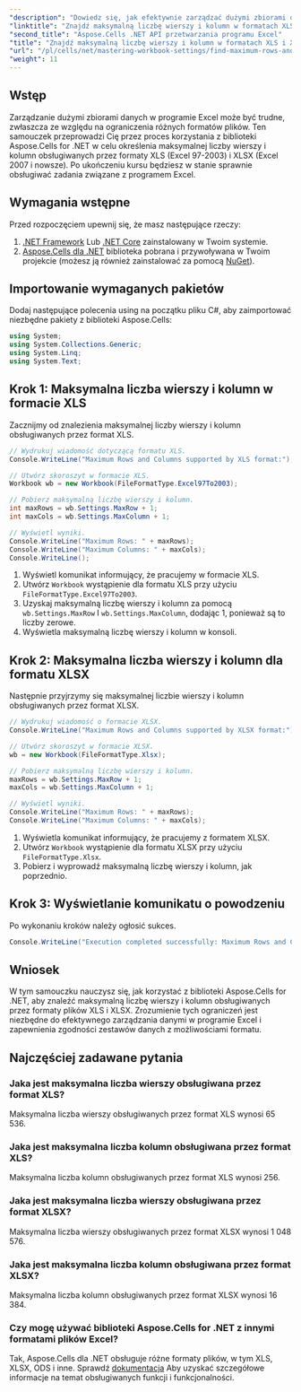 ```yaml
---
"description": "Dowiedz się, jak efektywnie zarządzać dużymi zbiorami danych w programie Excel, wykorzystując bibliotekę Aspose.Cells for .NET. Ten przewodnik krok po kroku przedstawia sposób na określenie maksymalnej liczby wierszy i kolumn obsługiwanych przez formaty plików XLS i XLSX."
"linktitle": "Znajdź maksymalną liczbę wierszy i kolumn w formatach XLS i XLSX"
"second_title": "Aspose.Cells .NET API przetwarzania programu Excel"
"title": "Znajdź maksymalną liczbę wierszy i kolumn w formatach XLS i XLSX"
"url": "/pl/cells/net/mastering-workbook-settings/find-maximum-rows-and-columns/"
"weight": 11
---
```


## Wstęp

Zarządzanie dużymi zbiorami danych w programie Excel może być trudne, zwłaszcza ze względu na ograniczenia różnych formatów plików. Ten samouczek przeprowadzi Cię przez proces korzystania z biblioteki Aspose.Cells for .NET w celu określenia maksymalnej liczby wierszy i kolumn obsługiwanych przez formaty XLS (Excel 97-2003) i XLSX (Excel 2007 i nowsze). Po ukończeniu kursu będziesz w stanie sprawnie obsługiwać zadania związane z programem Excel.

## Wymagania wstępne

Przed rozpoczęciem upewnij się, że masz następujące rzeczy:

1. [.NET Framework](https://dotnet.microsoft.com/en-us/download) Lub [.NET Core](https://dotnet.microsoft.com/en-us/download) zainstalowany w Twoim systemie.
2. [Aspose.Cells dla .NET](https://releases.aspose.com/cells/net/) biblioteka pobrana i przywoływana w Twoim projekcie (możesz ją również zainstalować za pomocą [NuGet](https://www.nuget.org/packages/Aspose.Cells/)).

## Importowanie wymaganych pakietów

Dodaj następujące polecenia using na początku pliku C#, aby zaimportować niezbędne pakiety z biblioteki Aspose.Cells:

```csharp
using System;
using System.Collections.Generic;
using System.Linq;
using System.Text;
```

## Krok 1: Maksymalna liczba wierszy i kolumn w formacie XLS

Zacznijmy od znalezienia maksymalnej liczby wierszy i kolumn obsługiwanych przez format XLS.

```csharp
// Wydrukuj wiadomość dotyczącą formatu XLS.
Console.WriteLine("Maximum Rows and Columns supported by XLS format:");

// Utwórz skoroszyt w formacie XLS.
Workbook wb = new Workbook(FileFormatType.Excel97To2003);

// Pobierz maksymalną liczbę wierszy i kolumn.
int maxRows = wb.Settings.MaxRow + 1;
int maxCols = wb.Settings.MaxColumn + 1;

// Wyświetl wyniki.
Console.WriteLine("Maximum Rows: " + maxRows);
Console.WriteLine("Maximum Columns: " + maxCols);
Console.WriteLine();
```

1. Wyświetl komunikat informujący, że pracujemy w formacie XLS.
2. Utwórz `Workbook` wystąpienie dla formatu XLS przy użyciu `FileFormatType.Excel97To2003`.
3. Uzyskaj maksymalną liczbę wierszy i kolumn za pomocą `wb.Settings.MaxRow` I `wb.Settings.MaxColumn`, dodając 1, ponieważ są to liczby zerowe.
4. Wyświetla maksymalną liczbę wierszy i kolumn w konsoli.

## Krok 2: Maksymalna liczba wierszy i kolumn dla formatu XLSX

Następnie przyjrzymy się maksymalnej liczbie wierszy i kolumn obsługiwanych przez format XLSX.

```csharp
// Wydrukuj wiadomość o formacie XLSX.
Console.WriteLine("Maximum Rows and Columns supported by XLSX format:");

// Utwórz skoroszyt w formacie XLSX.
wb = new Workbook(FileFormatType.Xlsx);

// Pobierz maksymalną liczbę wierszy i kolumn.
maxRows = wb.Settings.MaxRow + 1;
maxCols = wb.Settings.MaxColumn + 1;

// Wyświetl wyniki.
Console.WriteLine("Maximum Rows: " + maxRows);
Console.WriteLine("Maximum Columns: " + maxCols);
```

1. Wyświetla komunikat informujący, że pracujemy z formatem XLSX.
2. Utwórz `Workbook` wystąpienie dla formatu XLSX przy użyciu `FileFormatType.Xlsx`.
3. Pobierz i wyprowadź maksymalną liczbę wierszy i kolumn, jak poprzednio.

## Krok 3: Wyświetlanie komunikatu o powodzeniu

Po wykonaniu kroków należy ogłosić sukces.

```csharp
Console.WriteLine("Execution completed successfully: Maximum Rows and Columns retrieval for both formats.");
```

## Wniosek

W tym samouczku nauczysz się, jak korzystać z biblioteki Aspose.Cells for .NET, aby znaleźć maksymalną liczbę wierszy i kolumn obsługiwanych przez formaty plików XLS i XLSX. Zrozumienie tych ograniczeń jest niezbędne do efektywnego zarządzania danymi w programie Excel i zapewnienia zgodności zestawów danych z możliwościami formatu.

## Najczęściej zadawane pytania

### Jaka jest maksymalna liczba wierszy obsługiwana przez format XLS?
Maksymalna liczba wierszy obsługiwanych przez format XLS wynosi 65 536.

### Jaka jest maksymalna liczba kolumn obsługiwana przez format XLS?
Maksymalna liczba kolumn obsługiwanych przez format XLS wynosi 256.

### Jaka jest maksymalna liczba wierszy obsługiwana przez format XLSX?
Maksymalna liczba wierszy obsługiwanych przez format XLSX wynosi 1 048 576.

### Jaka jest maksymalna liczba kolumn obsługiwana przez format XLSX?
Maksymalna liczba kolumn obsługiwanych przez format XLSX wynosi 16 384.

### Czy mogę używać biblioteki Aspose.Cells for .NET z innymi formatami plików Excel?
Tak, Aspose.Cells dla .NET obsługuje różne formaty plików, w tym XLS, XLSX, ODS i inne. Sprawdź [dokumentacja](https://reference.aspose.com/cells/net/) Aby uzyskać szczegółowe informacje na temat obsługiwanych funkcji i funkcjonalności.